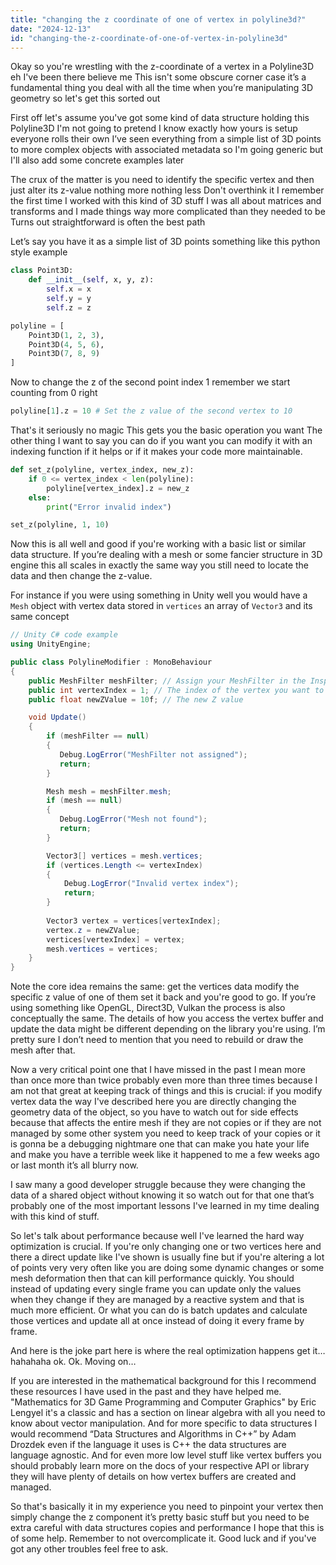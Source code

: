 ```yaml
---
title: "changing the z coordinate of one of vertex in polyline3d?"
date: "2024-12-13"
id: "changing-the-z-coordinate-of-one-of-vertex-in-polyline3d"
---
```


Okay so you're wrestling with the z-coordinate of a vertex in a Polyline3D eh I've been there believe me This isn't some obscure corner case it’s a fundamental thing you deal with all the time when you’re manipulating 3D geometry so let's get this sorted out

First off let's assume you've got some kind of data structure holding this Polyline3D I'm not going to pretend I know exactly how yours is setup everyone rolls their own I’ve seen everything from a simple list of 3D points to more complex objects with associated metadata so I'm going generic but I'll also add some concrete examples later

The crux of the matter is you need to identify the specific vertex and then just alter its z-value nothing more nothing less Don't overthink it I remember the first time I worked with this kind of 3D stuff I was all about matrices and transforms and I made things way more complicated than they needed to be Turns out straightforward is often the best path

Let’s say you have it as a simple list of 3D points something like this python style example

```python
class Point3D:
    def __init__(self, x, y, z):
        self.x = x
        self.y = y
        self.z = z

polyline = [
    Point3D(1, 2, 3),
    Point3D(4, 5, 6),
    Point3D(7, 8, 9)
]
```

Now to change the z of the second point index 1 remember we start counting from 0 right

```python
polyline[1].z = 10 # Set the z value of the second vertex to 10
```

That's it seriously no magic This gets you the basic operation you want The other thing I want to say you can do if you want you can modify it with an indexing function if it helps or if it makes your code more maintainable.

```python
def set_z(polyline, vertex_index, new_z):
    if 0 <= vertex_index < len(polyline):
        polyline[vertex_index].z = new_z
    else:
        print("Error invalid index")

set_z(polyline, 1, 10)
```

Now this is all well and good if you're working with a basic list or similar data structure. If you’re dealing with a mesh or some fancier structure in 3D engine this all scales in exactly the same way you still need to locate the data and then change the z-value.

For instance if you were using something in Unity well you would have a `Mesh` object with vertex data stored in `vertices` an array of `Vector3` and its same concept

```csharp
// Unity C# code example
using UnityEngine;

public class PolylineModifier : MonoBehaviour
{
    public MeshFilter meshFilter; // Assign your MeshFilter in the Inspector
    public int vertexIndex = 1; // The index of the vertex you want to change
    public float newZValue = 10f; // The new Z value

    void Update()
    {
        if (meshFilter == null)
        {
           Debug.LogError("MeshFilter not assigned");
           return;
        }

        Mesh mesh = meshFilter.mesh;
        if (mesh == null)
        {
           Debug.LogError("Mesh not found");
           return;
        }

        Vector3[] vertices = mesh.vertices;
        if (vertices.Length <= vertexIndex)
        {
            Debug.LogError("Invalid vertex index");
            return;
        }
         
        Vector3 vertex = vertices[vertexIndex];
        vertex.z = newZValue;
        vertices[vertexIndex] = vertex;
        mesh.vertices = vertices;
    }
}
```

Note the core idea remains the same: get the vertices data modify the specific z value of one of them set it back and you're good to go. If you’re using something like OpenGL, Direct3D, Vulkan the process is also conceptually the same. The details of how you access the vertex buffer and update the data might be different depending on the library you're using. I’m pretty sure I don’t need to mention that you need to rebuild or draw the mesh after that.

Now a very critical point one that I have missed in the past I mean more than once more than twice probably even more than three times because I am not that great at keeping track of things and this is crucial: if you modify vertex data the way I've described here you are directly changing the geometry data of the object, so you have to watch out for side effects because that affects the entire mesh if they are not copies or if they are not managed by some other system you need to keep track of your copies or it is gonna be a debugging nightmare one that can make you hate your life and make you have a terrible week like it happened to me a few weeks ago or last month it’s all blurry now.

I saw many a good developer struggle because they were changing the data of a shared object without knowing it so watch out for that one that’s probably one of the most important lessons I've learned in my time dealing with this kind of stuff.

So let's talk about performance because well I've learned the hard way optimization is crucial. If you're only changing one or two vertices here and there a direct update like I've shown is usually fine but if you're altering a lot of points very very often like you are doing some dynamic changes or some mesh deformation then that can kill performance quickly. You should instead of updating every single frame you can update only the values when they change if they are managed by a reactive system and that is much more efficient. Or what you can do is batch updates and calculate those vertices and update all at once instead of doing it every frame by frame.

And here is the joke part here is where the real optimization happens get it… hahahaha ok. Ok. Moving on…

If you are interested in the mathematical background for this I recommend these resources I have used in the past and they have helped me. "Mathematics for 3D Game Programming and Computer Graphics" by Eric Lengyel it's a classic and has a section on linear algebra with all you need to know about vector manipulation. And for more specific to data structures I would recommend “Data Structures and Algorithms in C++” by Adam Drozdek even if the language it uses is C++ the data structures are language agnostic. And for even more low level stuff like vertex buffers you should probably learn more on the docs of your respective API or library they will have plenty of details on how vertex buffers are created and managed.

So that's basically it in my experience you need to pinpoint your vertex then simply change the z component it’s pretty basic stuff but you need to be extra careful with data structures copies and performance I hope that this is of some help. Remember to not overcomplicate it. Good luck and if you've got any other troubles feel free to ask.
